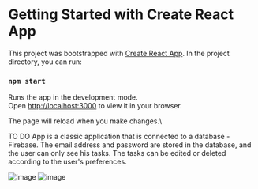 # Getting Started with Create React App

This project was bootstrapped with [Create React App](https://github.com/facebook/create-react-app).
In the project directory, you can run:
### `npm start`
Runs the app in the development mode.\
Open [http://localhost:3000](http://localhost:3000) to view it in your browser.

The page will reload when you make changes.\

TO DO App is a classic application that is connected to a database - Firebase. The email address and password are stored in the database, and the user can only see his tasks. The tasks can be edited or deleted according to the user's preferences.

![image](https://github.com/catalinapantilie/To-Do-App/assets/136223143/955f0a8e-dba5-41a3-b739-58c684999068)
![image](https://github.com/catalinapantilie/To-Do-App/assets/136223143/2d93c3bf-64f7-46ff-af66-8d5d09461ccd)

